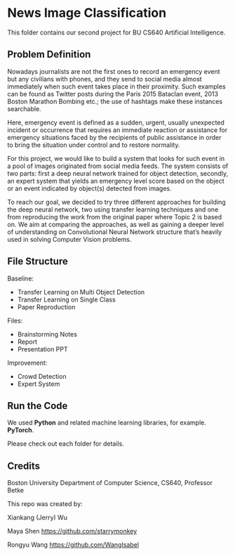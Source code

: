 # News Image Classification

This folder contains our second project for BU CS640 Artificial Intelligence. 

## Problem Definition

Nowadays journalists are not the first ones to record an emergency event but any civilians with phones, and they send to social media almost immediately when such event takes place in their proximity. Such examples can be found as Twitter posts during the Paris 2015 Bataclan event, 2013 Boston Marathon Bombing etc.; the use of hashtags make these instances searchable.

Here, emergency event is defined as a sudden, urgent, usually unexpected incident or occurrence that requires an immediate reaction or assistance for emergency situations faced by the recipients of public assistance in order to bring the situation under control and to restore normality. 

For this project, we would like to build a system that looks for such event in a pool of images originated from social media feeds. The system consists of two parts: first a deep neural network trained for object detection, secondly, an expert system that yields an emergency level score based on the object or an event indicated by object(s) detected from images. 

To reach our goal, we decided to try three different approaches for building the deep neural network, two using transfer learning techniques and one from reproducing the work from the original paper where Topic 2 is based on. We aim at comparing the approaches, as well as gaining a deeper level of understanding on Convolutional Neural Network structure that’s heavily used in solving Computer Vision problems. 

## File Structure
Baseline:
- Transfer Learning on Multi Object Detection
- Transfer Learning on Single Class
- Paper Reproduction


Files:
- Brainstorming Notes
- Report
- Presentation PPT


Improvement:
- Crowd Detection
- Expert System


## Run the Code

We used **Python** and related machine learning libraries, for example. **PyTorch**.

Please check out each folder for details.

## Credits

Boston University Department of Computer Science, CS640, Professor Betke

This repo was created by:

Xiankang (Jerry) Wu

Maya Shen https://github.com/starrymonkey

Rongyu Wang https://github.com/WangIsabel

